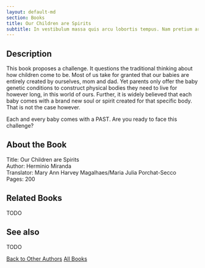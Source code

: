 ```yaml
---
layout: default-md
section: Books
title: Our Children are Spirits
subtitle: In vestibulum massa quis arcu lobortis tempus. Nam pretium arcu in odio vulputate luctus.
---
```


## Description
This book proposes a challenge. It questions the traditional thinking about how children come to be. Most of us take for granted that our babies are entirely created by ourselves, mom and dad. Yet parents only offer the baby genetic conditions to construct physical bodies they need to live for however long, in this world of ours. Further, it is widely believed that each baby comes with a brand new soul or spirit created for that specific body. That is not the case however.

Each and every baby comes with a PAST. Are you ready to face this challenge?


## About the Book
Title: Our Children are Spirits  
Author: Herminio Miranda  
Translator: Mary Ann Harvey Magalhaes/Maria Julia Porchat-Secco  
Pages: 200  


## Related Books
TODO


## See also
TODO


<a href="/books/other-authors" class="button">Back to Other Authors</a>
<a href="/books" class="button">All Books</a>

